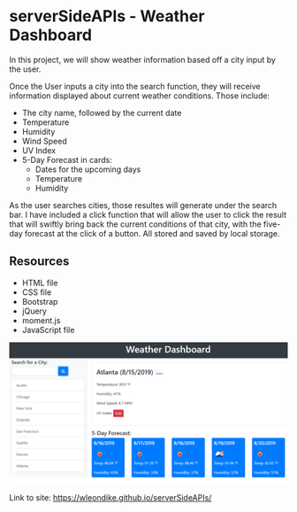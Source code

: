 # serverSideAPIs - Weather Dashboard
In this project, we will show weather information based off a city input by the user.

Once the User inputs a city into the search function, they will receive information displayed about current weather conditions. Those include:
- The city name, followed by the current date
- Temperature
- Humidity
- Wind Speed
- UV Index
- 5-Day Forecast in cards:
    - Dates for the upcoming days
    - Temperature
    - Humidity

As the user searches cities, those resultes will generate under the search bar. I have included a click function that will allow the user to click the result that will swiftly bring back the current conditions of that city, with the five-day forecast at the click of a button. All stored and saved by local storage. 

## Resources 
- HTML file
- CSS file
- Bootstrap
- jQuery
- moment.js
- JavaScript file

<img src="./06-server-side-apis-homework-demo.png" alt = "Weather Dashboard" width=600>

Link to site: https://wleondike.github.io/serverSideAPIs/
